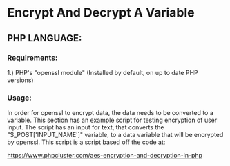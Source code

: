 # Encrypt And Decrypt A Variable

## PHP LANGUAGE:

### Requirements:
1.) PHP's "openssl module" (Installed by default, on up to date PHP versions)

### Usage:
In order for openssl to encrypt data, the data needs to be converted to a variable.
This section has an example script for testing encryption of user input. The script has an input for text, that converts the "$_POST['INPUT_NAME']" variable, to a data variable that will be encrypted by openssl. This script is a script based off the code at:

https://www.phpcluster.com/aes-encryption-and-decryption-in-php

